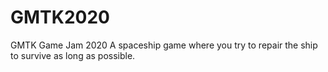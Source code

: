 # GMTK2020
GMTK Game Jam 2020
A spaceship game where you try to repair the ship to survive as long as possible.
